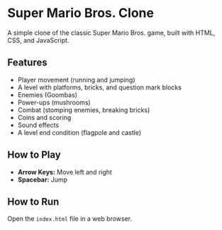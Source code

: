# Super Mario Bros. Clone

A simple clone of the classic Super Mario Bros. game, built with HTML, CSS, and JavaScript.

## Features

*   Player movement (running and jumping)
*   A level with platforms, bricks, and question mark blocks
*   Enemies (Goombas)
*   Power-ups (mushrooms)
*   Combat (stomping enemies, breaking bricks)
*   Coins and scoring
*   Sound effects
*   A level end condition (flagpole and castle)

## How to Play

*   **Arrow Keys:** Move left and right
*   **Spacebar:** Jump

## How to Run

Open the `index.html` file in a web browser.
